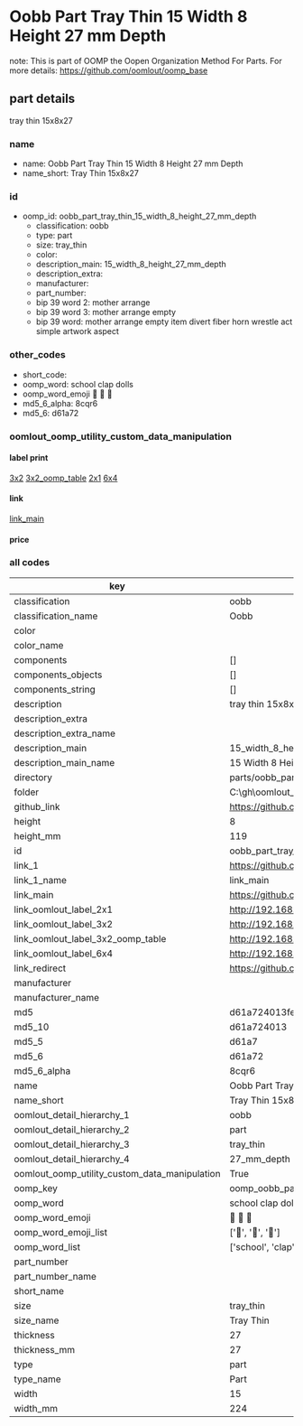 # Oobb Part Tray Thin 15 Width 8 Height 27 mm Depth  

note: This is part of OOMP the Oopen Organization Method For Parts. For more details: https://github.com/oomlout/oomp_base

##  part details
  



tray thin 15x8x27



### name
* name: Oobb Part Tray Thin 15 Width 8 Height 27 mm Depth
* name_short: Tray Thin 15x8x27 
### id
* oomp_id: oobb_part_tray_thin_15_width_8_height_27_mm_depth
  * classification: oobb
  * type: part
  * size: tray_thin
  * color: 
  * description_main: 15_width_8_height_27_mm_depth
  * description_extra: 
  * manufacturer: 
  * part_number: 
  * bip 39 word 2: mother arrange
  * bip 39 word 3: mother arrange empty
  * bip 39 word: mother arrange empty item divert fiber horn wrestle act simple artwork aspect

### other_codes
* short_code: 
* oomp_word: school clap dolls
* oomp_word_emoji :school: :clap: :dolls:
* md5_6_alpha: 8cqr6
* md5_6: d61a72






### oomlout_oomp_utility_custom_data_manipulation
#### label print
[3x2](http://192.168.1.245:1112/?label=oomp%208cqr6)
[3x2_oomp_table](http://192.168.1.108:1112/?label=oomp%208cqr6)
[2x1](http://192.168.1.242:1112/?label=oomp%208cqr6)
[6x4](http://192.168.1.55:1112/?label=oomp%208cqr6)    

#### link

[link_main](https://github.com/oomlout/oomlout_oobb_version_4_generated_parts/tree/main/navigation_oomp/oobb/part/tray_thin/15_width_8_height_27_mm_depth/part)                              

#### price







### all codes 
| key | value |  
| --- | --- |  
| classification | oobb |  
| classification_name | Oobb |  
| color |  |  
| color_name |  |  
| components | [] |  
| components_objects | [] |  
| components_string | [] |  
| description | tray thin 15x8x27 |  
| description_extra |  |  
| description_extra_name |  |  
| description_main | 15_width_8_height_27_mm_depth |  
| description_main_name | 15 Width 8 Height 27 mm Depth |  
| directory | parts/oobb_part_tray_thin_15_width_8_height_27_mm_depth |  
| folder | C:\gh\oomlout_oobb_version_4_generated_parts\parts\oobb_part_tray_thin_15_width_8_height_27_mm_depth |  
| github_link | https://github.com/oomlout/oomlout_oomp_part_src/tree/main/parts/oobb_part_tray_thin_15_width_8_height_27_mm_depth |  
| height | 8 |  
| height_mm | 119 |  
| id | oobb_part_tray_thin_15_width_8_height_27_mm_depth |  
| link_1 | https://github.com/oomlout/oomlout_oobb_version_4_generated_parts/tree/main/navigation_oomp/oobb/part/tray_thin/15_width_8_height_27_mm_depth/part |  
| link_1_name | link_main |  
| link_main | https://github.com/oomlout/oomlout_oobb_version_4_generated_parts/tree/main/navigation_oomp/oobb/part/tray_thin/15_width_8_height_27_mm_depth/part |  
| link_oomlout_label_2x1 | http://192.168.1.242:1112/?label=oomp%208cqr6 |  
| link_oomlout_label_3x2 | http://192.168.1.245:1112/?label=oomp%208cqr6 |  
| link_oomlout_label_3x2_oomp_table | http://192.168.1.108:1112/?label=oomp%208cqr6 |  
| link_oomlout_label_6x4 | http://192.168.1.55:1112/?label=oomp%208cqr6 |  
| link_redirect | https://github.com/oomlout/oomlout_oobb_version_4_generated_parts/tree/main/parts/oobb_tray_thin_15_08_27 |  
| manufacturer |  |  
| manufacturer_name |  |  
| md5 | d61a724013fe4db1569fe76c92431481 |  
| md5_10 | d61a724013 |  
| md5_5 | d61a7 |  
| md5_6 | d61a72 |  
| md5_6_alpha | 8cqr6 |  
| name | Oobb Part Tray Thin 15 Width 8 Height 27 mm Depth |  
| name_short | Tray Thin 15x8x27  |  
| oomlout_detail_hierarchy_1 | oobb |  
| oomlout_detail_hierarchy_2 | part |  
| oomlout_detail_hierarchy_3 | tray_thin |  
| oomlout_detail_hierarchy_4 | 27_mm_depth |  
| oomlout_oomp_utility_custom_data_manipulation | True |  
| oomp_key | oomp_oobb_part_tray_thin_15_width_8_height_27_mm_depth |  
| oomp_word | school clap dolls |  
| oomp_word_emoji | :school: :clap: :dolls: |  
| oomp_word_emoji_list | [':school:', ':clap:', ':dolls:'] |  
| oomp_word_list | ['school', 'clap', 'dolls'] |  
| part_number |  |  
| part_number_name |  |  
| short_name |  |  
| size | tray_thin |  
| size_name | Tray Thin |  
| thickness | 27 |  
| thickness_mm | 27 |  
| type | part |  
| type_name | Part |  
| width | 15 |  
| width_mm | 224 |  
